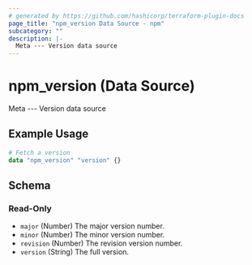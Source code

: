 ```yaml
---
# generated by https://github.com/hashicorp/terraform-plugin-docs
page_title: "npm_version Data Source - npm"
subcategory: ""
description: |-
  Meta --- Version data source
---
```


# npm_version (Data Source)

Meta --- Version data source

## Example Usage

```terraform
# Fetch a version
data "npm_version" "version" {}
```

<!-- schema generated by tfplugindocs -->
## Schema

### Read-Only

- `major` (Number) The major version number.
- `minor` (Number) The minor version number.
- `revision` (Number) The revision version number.
- `version` (String) The full version.
